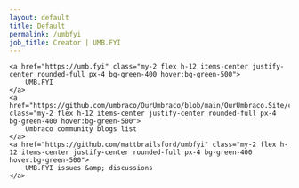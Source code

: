 ```yaml
---
layout: default
title: Default
permalink: /umbfyi
job_title: Creator | UMB.FYI
---
```


<div class="m-5">

    <a href="https://umb.fyi" class="my-2 flex h-12 items-center justify-center rounded-full px-4 bg-green-400 hover:bg-green-500">
        UMB.FYI
    </a>
    <a href="https://github.com/umbraco/OurUmbraco/blob/main/OurUmbraco.Site/config/CommunityBlogs.json" class="my-2 flex h-12 items-center justify-center rounded-full px-4 bg-green-400 hover:bg-green-500">
        Umbraco community blogs list
    </a>
    <a href="https://github.com/mattbrailsford/umbfyi" class="my-2 flex h-12 items-center justify-center rounded-full px-4 bg-green-400 hover:bg-green-500">
        UMB.FYI issues &amp; discussions
    </a>

</div>